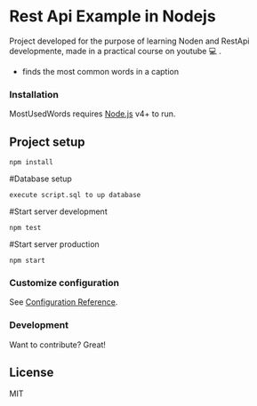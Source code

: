 # Rest Api Example in Nodejs

Project developed for the purpose of learning Noden and RestApi developmente, made in a practical course on youtube :computer: .

  - finds the most common words in a caption

### Installation

MostUsedWords requires [Node.js](https://nodejs.org/) v4+ to run.


## Project setup
```
npm install
```
#Database setup
```
execute script.sql to up database
```

#Start server development
```
npm test
```

#Start server production

```
npm start
```

### Customize configuration
See [Configuration Reference](https://cli.vuejs.org/config/).


### Development

Want to contribute? Great!


License
----

MIT


[node.js]: <http://nodejs.org>
